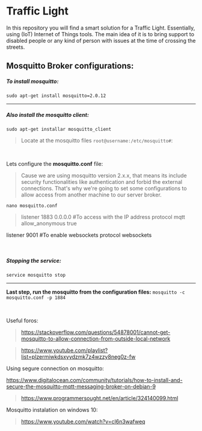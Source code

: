 # Traffic Light
In this repository you will find a smart solution for a Traffic Light. Essentially, using (IoT) Internet of Things tools. The main idea of it is to bring support to disabled people or any kind of person with issues at the time of crossing the streets.

## Mosquitto Broker configurations:

##### To install mosquitto:

`sudo apt-get install mosquitto=2.0.12`


------------


##### Also install the mosquitto client:

`sudo apt-get installar mosquitto_client`

> Locate at the mosquitto files `root@username:/etc/mosquitto#`:


<br>


Lets configure the **mosquitto.conf** file:

> Cause we are using mosquitto version 2.x.x, that means its include security functionalities like authentication and forbid the external connections. That's why we're going to set some configurations to allow access from another machine to our server broker.

`nano mosquitto.conf`

> listener 1883 0.0.0.0 #To access with the IP address
protocol mqtt
allow_anonymous true 
> 
listener 9001 #To enable websockets
protocol websockets


<br>


##### Stopping the service:
`service mosquitto stop`

------------

**Last step, run the mosquitto from the configuration files:**
`mosquitto -c mosquitto.conf -p 1884`


<br>

Useful foros:

> https://stackoverflow.com/questions/54878001/cannot-get-mosquitto-to-allow-connection-from-outside-local-network

> https://www.youtube.com/playlist?list=plzermiwkdsxyydzmk7z4wzzy8neg0z-fw

Using segure connection on mosquitto:
> 
https://www.digitalocean.com/community/tutorials/how-to-install-and-secure-the-mosquitto-mqtt-messaging-broker-on-debian-9

> https://www.programmersought.net/en/article/324140099.html

Mosquitto instalation on windows 10:
> https://www.youtube.com/watch?v=cl6n3wafweq